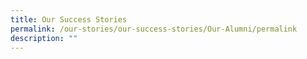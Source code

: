 ```yaml
---
title: Our Success Stories
permalink: /our-stories/our-success-stories/Our-Alumni/permalink
description: ""
---
```


